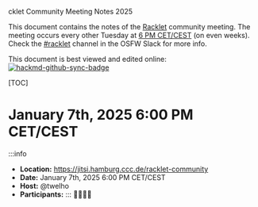 cklet Community Meeting Notes 2025

This document contains the notes of the [Racklet](https://github.com/racklet/) community meeting. The meeting occurs every other Tuesday at [6 PM CET/CEST](https://dateful.com/convert/berlin-germany?t=6pm) (on even weeks). Check the [#racklet](https://osfw.slack.com/messages/racklet/) channel in the OSFW Slack for more info.

This document is best viewed and edited online: [![hackmd-github-sync-badge](https://hackmd.io/PRLxctjyT8OUb0zvsMpgLw/badge)](https://hackmd.io/PRLxctjyT8OUb0zvsMpgLw)

[TOC]

# January 7th, 2025 6:00 PM CET/CEST

:::info
- **Location:** https://jitsi.hamburg.ccc.de/racklet-community
- **Date:** January 7th, 2025 6:00 PM CET/CEST
- **Host:** @twelho
- **Participants:**
:::
